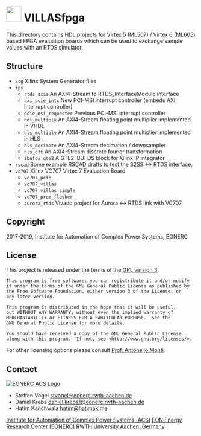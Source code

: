 # <img src="doc/pictures/villas_fpga.png" width=40 /> VILLASfpga

This directory contains HDL projects for Virtex 5 (ML507) / Virtex 6 (ML605) based FPGA evaluation boards which can be used to exchange sample values with an RTDS simulator.

## Structure

- `xsg` Xilinx System Generator files
- `ips`
  - `rtds_axis` An AXI4-Stream to RTDS_InterfaceModule interface
  - `axi_pcie_intc` New PCI-MSI interrupt controller (embeds AXI interrupt controller)
  - `pcie_msi_requester` Previous PCI-MSI interrupt controller
  - `hdl_multiply` An AXI4-Stream floating point multiplier implemented in VHDL
  - `hls_multiply` An AXI4-Stream floating point multiplier implemented in HLS
  - `hls_decimate` An AXI4-Stream decimation / downsampler
  - `hls_dft` An AXI4-Stream discrete fourier transformation
  - `ibufds_gte2` A GTE2 IBUFDS block for Xilinx IP integrator
- `rscad`
    Some example RSCAD drafts to test the S2SS <-> RTDS interface.
- `vc707` Xilinx VC707 Virtex 7 Evaluation Board
  - `vc707_pcie`
  - `vc707_villas`
  - `vc707_villas_simple`
  - `vc707_prom_flasher`
  - `aurora_rtds` Vivado project for Aurora <-> RTDS link with VC707

## Copyright

2017-2019, Institute for Automation of Complex Power Systems, EONERC

## License

This project is released under the terms of the [GPL version 3](COPYING.md).

```
This program is free software: you can redistribute it and/or modify
it under the terms of the GNU General Public License as published by
the Free Software Foundation, either version 3 of the License, or
any later version.

This program is distributed in the hope that it will be useful,
but WITHOUT ANY WARRANTY; without even the implied warranty of
MERCHANTABILITY or FITNESS FOR A PARTICULAR PURPOSE.  See the
GNU General Public License for more details.

You should have received a copy of the GNU General Public License
along with this program.  If not, see <http://www.gnu.org/licenses/>.
```

For other licensing options please consult [Prof. Antonello Monti](mailto:amonti@eonerc.rwth-aachen.de).

## Contact

[![EONERC ACS Logo](doc/pictures/eonerc_logo.png)](http://www.acs.eonerc.rwth-aachen.de)

 - Steffen Vogel <stvogel@eonerc.rwth-aachen.de>
 - Daniel Krebs <daniel.krebs1@eonerc.rwth-aachen.de>
 - Hatim Kanchwala <hatim@hatimak.me>

[Institute for Automation of Complex Power Systems (ACS)](http://www.acs.eonerc.rwth-aachen.de)
[EON Energy Research Center (EONERC)](http://www.eonerc.rwth-aachen.de)
[RWTH University Aachen, Germany](http://www.rwth-aachen.de)
